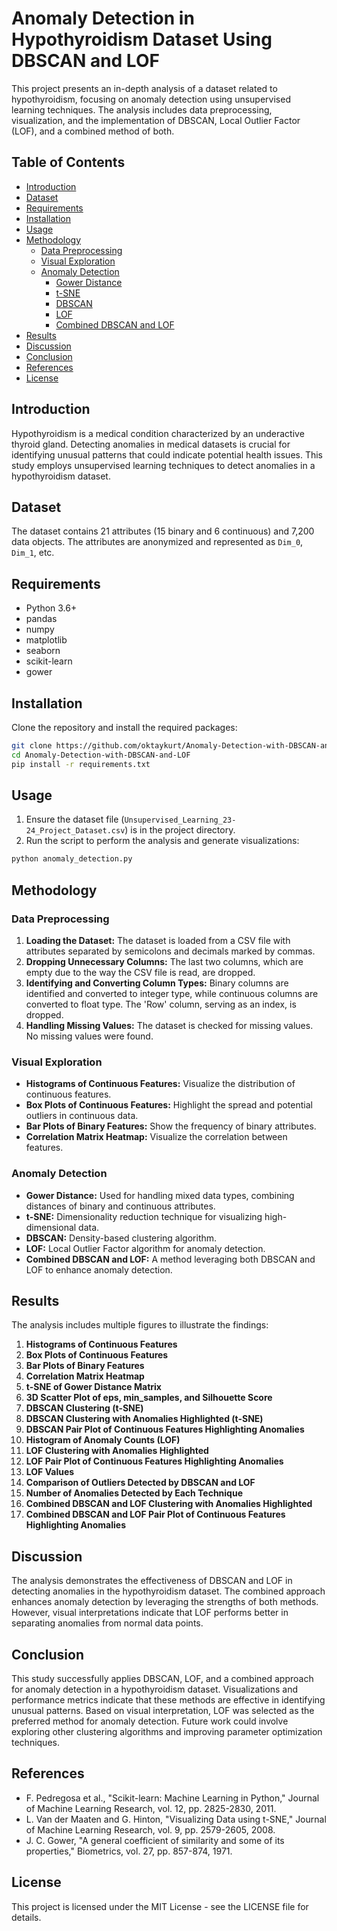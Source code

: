 
# Anomaly Detection in Hypothyroidism Dataset Using DBSCAN and LOF

This project presents an in-depth analysis of a dataset related to hypothyroidism, focusing on anomaly detection using unsupervised learning techniques. The analysis includes data preprocessing, visualization, and the implementation of DBSCAN, Local Outlier Factor (LOF), and a combined method of both.

## Table of Contents
- [Introduction](#introduction)
- [Dataset](#dataset)
- [Requirements](#requirements)
- [Installation](#installation)
- [Usage](#usage)
- [Methodology](#methodology)
  - [Data Preprocessing](#data-preprocessing)
  - [Visual Exploration](#visual-exploration)
  - [Anomaly Detection](#anomaly-detection)
    - [Gower Distance](#gower-distance)
    - [t-SNE](#t-sne)
    - [DBSCAN](#dbscan)
    - [LOF](#lof)
    - [Combined DBSCAN and LOF](#combined-dbscan-and-lof)
- [Results](#results)
- [Discussion](#discussion)
- [Conclusion](#conclusion)
- [References](#references)
- [License](#license)

## Introduction
Hypothyroidism is a medical condition characterized by an underactive thyroid gland. Detecting anomalies in medical datasets is crucial for identifying unusual patterns that could indicate potential health issues. This study employs unsupervised learning techniques to detect anomalies in a hypothyroidism dataset.

## Dataset
The dataset contains 21 attributes (15 binary and 6 continuous) and 7,200 data objects. The attributes are anonymized and represented as `Dim_0`, `Dim_1`, etc.

## Requirements
- Python 3.6+
- pandas
- numpy
- matplotlib
- seaborn
- scikit-learn
- gower

## Installation
Clone the repository and install the required packages:

```bash
git clone https://github.com/oktaykurt/Anomaly-Detection-with-DBSCAN-and-LOF.git
cd Anomaly-Detection-with-DBSCAN-and-LOF
pip install -r requirements.txt
```

## Usage
1. Ensure the dataset file (`Unsupervised_Learning_23-24_Project_Dataset.csv`) is in the project directory.
2. Run the script to perform the analysis and generate visualizations:

```bash
python anomaly_detection.py
```

## Methodology

### Data Preprocessing
1. **Loading the Dataset:** The dataset is loaded from a CSV file with attributes separated by semicolons and decimals marked by commas.
2. **Dropping Unnecessary Columns:** The last two columns, which are empty due to the way the CSV file is read, are dropped.
3. **Identifying and Converting Column Types:** Binary columns are identified and converted to integer type, while continuous columns are converted to float type. The 'Row' column, serving as an index, is dropped.
4. **Handling Missing Values:** The dataset is checked for missing values. No missing values were found.

### Visual Exploration
- **Histograms of Continuous Features:** Visualize the distribution of continuous features.
- **Box Plots of Continuous Features:** Highlight the spread and potential outliers in continuous data.
- **Bar Plots of Binary Features:** Show the frequency of binary attributes.
- **Correlation Matrix Heatmap:** Visualize the correlation between features.

### Anomaly Detection
- **Gower Distance:** Used for handling mixed data types, combining distances of binary and continuous attributes.
- **t-SNE:** Dimensionality reduction technique for visualizing high-dimensional data.
- **DBSCAN:** Density-based clustering algorithm.
- **LOF:** Local Outlier Factor algorithm for anomaly detection.
- **Combined DBSCAN and LOF:** A method leveraging both DBSCAN and LOF to enhance anomaly detection.

## Results
The analysis includes multiple figures to illustrate the findings:
1. **Histograms of Continuous Features**
2. **Box Plots of Continuous Features**
3. **Bar Plots of Binary Features**
4. **Correlation Matrix Heatmap**
5. **t-SNE of Gower Distance Matrix**
6. **3D Scatter Plot of eps, min\_samples, and Silhouette Score**
7. **DBSCAN Clustering (t-SNE)**
8. **DBSCAN Clustering with Anomalies Highlighted (t-SNE)**
9. **DBSCAN Pair Plot of Continuous Features Highlighting Anomalies**
10. **Histogram of Anomaly Counts (LOF)**
11. **LOF Clustering with Anomalies Highlighted**
12. **LOF Pair Plot of Continuous Features Highlighting Anomalies**
13. **LOF Values**
14. **Comparison of Outliers Detected by DBSCAN and LOF**
15. **Number of Anomalies Detected by Each Technique**
16. **Combined DBSCAN and LOF Clustering with Anomalies Highlighted**
17. **Combined DBSCAN and LOF Pair Plot of Continuous Features Highlighting Anomalies**

## Discussion
The analysis demonstrates the effectiveness of DBSCAN and LOF in detecting anomalies in the hypothyroidism dataset. The combined approach enhances anomaly detection by leveraging the strengths of both methods. However, visual interpretations indicate that LOF performs better in separating anomalies from normal data points.

## Conclusion
This study successfully applies DBSCAN, LOF, and a combined approach for anomaly detection in a hypothyroidism dataset. Visualizations and performance metrics indicate that these methods are effective in identifying unusual patterns. Based on visual interpretation, LOF was selected as the preferred method for anomaly detection. Future work could involve exploring other clustering algorithms and improving parameter optimization techniques.

## References
- F. Pedregosa et al., "Scikit-learn: Machine Learning in Python," Journal of Machine Learning Research, vol. 12, pp. 2825-2830, 2011.
- L. Van der Maaten and G. Hinton, "Visualizing Data using t-SNE," Journal of Machine Learning Research, vol. 9, pp. 2579-2605, 2008.
- J. C. Gower, "A general coefficient of similarity and some of its properties," Biometrics, vol. 27, pp. 857-874, 1971.

## License
This project is licensed under the MIT License - see the LICENSE file for details.
